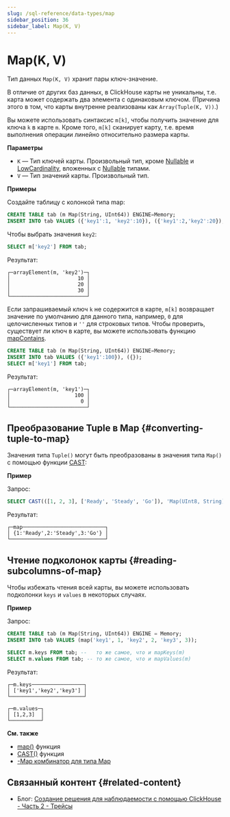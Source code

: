 ```yaml
---
slug: /sql-reference/data-types/map
sidebar_position: 36
sidebar_label: Map(K, V)
---
```



# Map(K, V)

Тип данных `Map(K, V)` хранит пары ключ-значение.

В отличие от других баз данных, в ClickHouse карты не уникальны, т.е. карта может содержать два элемента с одинаковым ключом. 
(Причина этого в том, что карты внутренне реализованы как `Array(Tuple(K, V))`.)

Вы можете использовать синтаксис `m[k]`, чтобы получить значение для ключа `k` в карте `m`. 
Кроме того, `m[k]` сканирует карту, т.е. время выполнения операции линейно относительно размера карты.

**Параметры**

- `K` — Тип ключей карты. Произвольный тип, кроме [Nullable](../../sql-reference/data-types/nullable.md) и [LowCardinality](../../sql-reference/data-types/lowcardinality.md), вложенных с [Nullable](../../sql-reference/data-types/nullable.md) типами.
- `V` — Тип значений карты. Произвольный тип.

**Примеры**

Создайте таблицу с колонкой типа map:

``` sql
CREATE TABLE tab (m Map(String, UInt64)) ENGINE=Memory;
INSERT INTO tab VALUES ({'key1':1, 'key2':10}), ({'key1':2,'key2':20}), ({'key1':3,'key2':30});
```

Чтобы выбрать значения `key2`:

```sql
SELECT m['key2'] FROM tab;
```

Результат:

```text
┌─arrayElement(m, 'key2')─┐
│                      10 │
│                      20 │
│                      30 │
└─────────────────────────┘
```

Если запрашиваемый ключ `k` не содержится в карте, `m[k]` возвращает значение по умолчанию для данного типа, например, `0` для целочисленных типов и `''` для строковых типов. 
Чтобы проверить, существует ли ключ в карте, вы можете использовать функцию [mapContains](../../sql-reference/functions/tuple-map-functions#mapcontains).

```sql
CREATE TABLE tab (m Map(String, UInt64)) ENGINE=Memory;
INSERT INTO tab VALUES ({'key1':100}), ({});
SELECT m['key1'] FROM tab;
```

Результат:

```text
┌─arrayElement(m, 'key1')─┐
│                     100 │
│                       0 │
└─────────────────────────┘
```

## Преобразование Tuple в Map {#converting-tuple-to-map}

Значения типа `Tuple()` могут быть преобразованы в значения типа `Map()` с помощью функции [CAST](/sql-reference/functions/type-conversion-functions#cast):

**Пример**

Запрос:

``` sql
SELECT CAST(([1, 2, 3], ['Ready', 'Steady', 'Go']), 'Map(UInt8, String)') AS map;
```

Результат:

``` text
┌─map───────────────────────────┐
│ {1:'Ready',2:'Steady',3:'Go'} │
└───────────────────────────────┘
```

## Чтение подколонок карты {#reading-subcolumns-of-map}

Чтобы избежать чтения всей карты, вы можете использовать подколонки `keys` и `values` в некоторых случаях.

**Пример**

Запрос:

``` sql
CREATE TABLE tab (m Map(String, UInt64)) ENGINE = Memory;
INSERT INTO tab VALUES (map('key1', 1, 'key2', 2, 'key3', 3));

SELECT m.keys FROM tab; --   то же самое, что и mapKeys(m)
SELECT m.values FROM tab; -- то же самое, что и mapValues(m)
```

Результат:

``` text
┌─m.keys─────────────────┐
│ ['key1','key2','key3'] │
└────────────────────────┘

┌─m.values─┐
│ [1,2,3]  │
└──────────┘
```

**См. также**

- [map()](/sql-reference/functions/tuple-map-functions#map) функция
- [CAST()](/sql-reference/functions/type-conversion-functions#cast) функция
- [-Map комбинатор для типа Map](../aggregate-functions/combinators.md#-map)

## Связанный контент {#related-content}

- Блог: [Создание решения для наблюдаемости с помощью ClickHouse - Часть 2 - Трейсы](https://clickhouse.com/blog/storing-traces-and-spans-open-telemetry-in-clickhouse)
